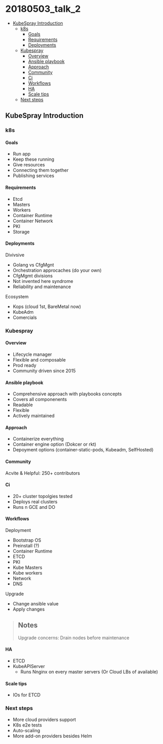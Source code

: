 # 20180503_talk_2

<!-- MarkdownTOC -->

- [KubeSpray Introduction](#kubespray-introduction)
  - [k8s](#k8s)
    - [Goals](#goals)
    - [Requirements](#requirements)
    - [Deployments](#deployments)
  - [Kubespray](#kubespray)
    - [Overview](#overview)
    - [Ansible playbook](#ansible-playbook)
    - [Approach](#approach)
    - [Community](#community)
    - [Ci](#ci)
    - [Workflows](#workflows)
    - [HA](#ha)
    - [Scale tips](#scale-tips)
  - [Next steps](#next-steps)

<!-- /MarkdownTOC -->



## KubeSpray Introduction

### k8s

#### Goals

* Run app
* Keep these running
* Give resources
* Connecting them together
* Publishing services


#### Requirements

* Etcd
* Masters
* Workers
* Container Runtime
* Container Network
* PKI
* Storage


#### Deployments

Divivsive
* Golang vs CfgMgnt
* Orchestration approcaches (do your own)
* CfgMgmt divisions
* Not invented here syndrome
* Reliability and maintenance

Ecosystem
* Kops (cloud 1st, BareMetal now)
* KubeAdm
* Comercials



### Kubespray

#### Overview

* Lifecycle manager
* Flexible and composable
* Prod ready
* Community driven since 2015


#### Ansible playbook

* Comprehensive approach with playbooks concepts
* Covers all componenents
* Readable
* Flexible
* Actively maintained


#### Approach

* Containerize everything
* Container engine option (Dokcer or rkt)
* Depoyment options (container-static-pods, Kubeadm, SelfHosted)


#### Community

Acvite & Helpful: 250+ contributors


#### Ci

* 20+ cluster topolgies tested
* Deploys real clusters
* Runs n GCE and DO


#### Workflows

Deployment
* Bootstrap OS
* Preinstall (?)
* Container Runtime
* ETCD
* PKI
* Kube Masters
* Kube workers
* Network
* DNS

Upgrade
* Change ansible value
* Apply changes

> Notes
> --
>
> Upgrade concerns: Drain nodes before maintenance
>


#### HA

* ETCD
* KubeAPIServer
  - Runs Nnginx on every master servers (Or Cloud LBs of available)


#### Scale tips

* IOs for ETCD



### Next steps

* More cloud providers support
* K8s e2e tests
* Auto-scaling
* More add-on providers besides Helm




